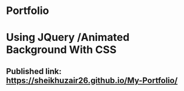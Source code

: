 # Portfolio 

# Using JQuery /Animated Background With CSS

## Published link: https://sheikhuzair26.github.io/My-Portfolio/
 
